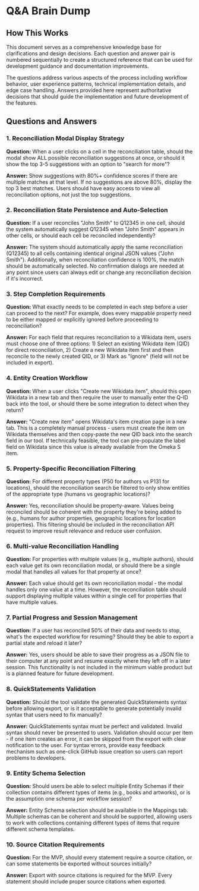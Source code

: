 # Q&A Brain Dump

## How This Works

This document serves as a comprehensive knowledge base for clarifications and design decisions. Each question and answer pair is numbered sequentially to create a structured reference that can be used for development guidance and documentation improvements.

The questions address various aspects of the process including workflow behavior, user experience patterns, technical implementation details, and edge case handling. Answers provided here represent authoritative decisions that should guide the implementation and future development of the features.

## Questions and Answers

### 1. Reconciliation Modal Display Strategy

**Question:** When a user clicks on a cell in the reconciliation table, should the modal show ALL possible reconciliation suggestions at once, or should it show the top 3-5 suggestions with an option to "search for more"?

**Answer:** Show suggestions with 80%+ confidence scores if there are multiple matches at that level. If no suggestions are above 80%, display the top 3 best matches. Users should have easy access to view all reconciliation options, not just the top suggestions.

### 2. Reconciliation State Persistence and Auto-Selection

**Question:** If a user reconciles "John Smith" to Q12345 in one cell, should the system automatically suggest Q12345 when "John Smith" appears in other cells, or should each cell be reconciled independently?

**Answer:** The system should automatically apply the same reconciliation (Q12345) to all cells containing identical original JSON values ("John Smith"). Additionally, when reconciliation confidence is 100%, the match should be automatically selected. No confirmation dialogs are needed at any point since users can always edit or change any reconciliation decision if it's incorrect.

### 3. Step Completion Requirements

**Question:** What exactly needs to be completed in each step before a user can proceed to the next? For example, does every mappable property need to be either mapped or explicitly ignored before proceeding to reconciliation?

**Answer:** For each field that requires reconciliation to a Wikidata item, users must choose one of three options: 1) Select an existing Wikidata item (QID) for direct reconciliation, 2) Create a new Wikidata item first and then reconcile to the newly created QID, or 3) Mark as "Ignore" (field will not be included in export).

### 4. Entity Creation Workflow

**Question:** When a user clicks "Create new Wikidata item", should this open Wikidata in a new tab and then require the user to manually enter the Q-ID back into the tool, or should there be some integration to detect when they return?

**Answer:** "Create new item" opens Wikidata's item creation page in a new tab. This is a completely manual process - users must create the item on Wikidata themselves and then copy-paste the new QID back into the search field in our tool. If technically feasible, the tool can pre-populate the label field on Wikidata since this value is already available from the Omeka S item.

### 5. Property-Specific Reconciliation Filtering

**Question:** For different property types (P50 for authors vs P131 for locations), should the reconciliation search be filtered to only show entities of the appropriate type (humans vs geographic locations)?

**Answer:** Yes, reconciliation should be property-aware. Values being reconciled should be coherent with the property they're being added to (e.g., humans for author properties, geographic locations for location properties). This filtering should be included in the reconciliation API request to improve result relevance and reduce user confusion.

### 6. Multi-value Reconciliation Handling

**Question:** For properties with multiple values (e.g., multiple authors), should each value get its own reconciliation modal, or should there be a single modal that handles all values for that property at once?

**Answer:** Each value should get its own reconciliation modal - the modal handles only one value at a time. However, the reconciliation table should support displaying multiple values within a single cell for properties that have multiple values.

### 7. Partial Progress and Session Management

**Question:** If a user has reconciled 50% of their data and needs to stop, what's the expected workflow for resuming? Should they be able to export a partial state and reload it later?

**Answer:** Yes, users should be able to save their progress as a JSON file to their computer at any point and resume exactly where they left off in a later session. This functionality is not included in the minimum viable product but is a planned feature for future development.

### 8. QuickStatements Validation

**Question:** Should the tool validate the generated QuickStatements syntax before allowing export, or is it acceptable to generate potentially invalid syntax that users need to fix manually?

**Answer:** QuickStatements syntax must be perfect and validated. Invalid syntax should never be presented to users. Validation should occur per item - if one item creates an error, it can be skipped from the export with clear notification to the user. For syntax errors, provide easy feedback mechanism such as one-click GitHub issue creation so users can report problems to developers.

### 9. Entity Schema Selection

**Question:** Should users be able to select multiple Entity Schemas if their collection contains different types of items (e.g., books and artworks), or is the assumption one schema per workflow session?

**Answer:** Entity Schema selection should be available in the Mappings tab. Multiple schemas can be coherent and should be supported, allowing users to work with collections containing different types of items that require different schema templates.

### 10. Source Citation Requirements

**Question:** For the MVP, should every statement require a source citation, or can some statements be exported without sources initially?

**Answer:** Export with source citations is required for the MVP. Every statement should include proper source citations when exported.
